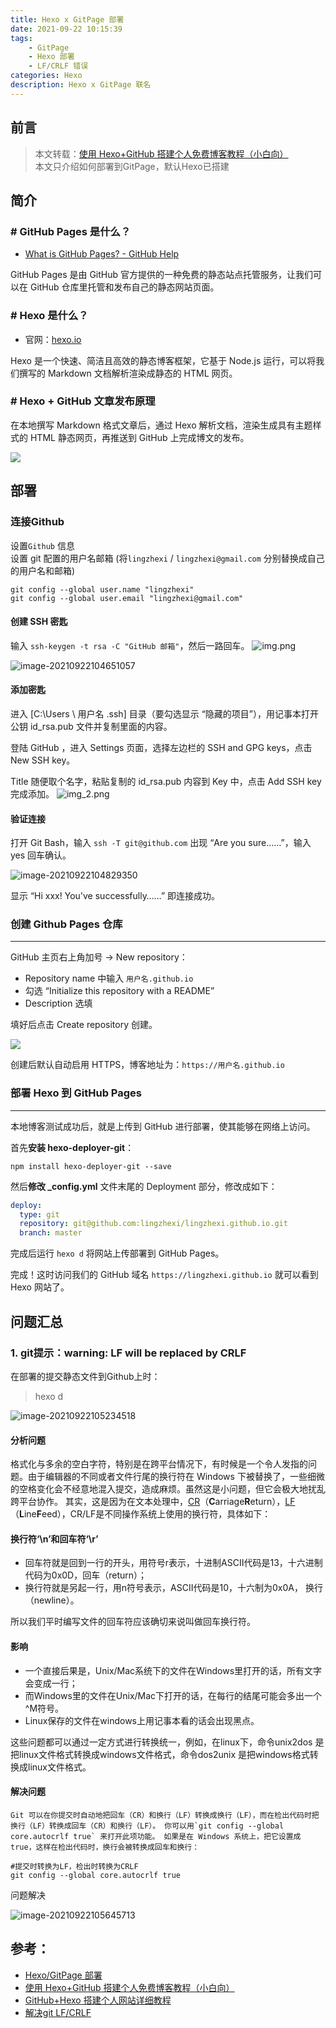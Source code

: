 ```yaml
---
title: Hexo x GitPage 部署
date: 2021-09-22 10:15:39
tags:
    - GitPage
    - Hexo 部署
    - LF/CRLF 错误
categories: Hexo
description: Hexo x GitPage 联名 
---
```

## 前言
> 本文转载：[使用 Hexo+GitHub 搭建个人免费博客教程（小白向）](https://zhuanlan.zhihu.com/p/60578464)  
> 本文只介绍如何部署到GitPage，默认Hexo已搭建

## 简介


### **# GitHub Pages 是什么？**

*   [What is GitHub Pages? - GitHub Help](https://help.github.com/en/articles/what-is-github-pages)

GitHub Pages 是由 GitHub 官方提供的一种免费的静态站点托管服务，让我们可以在 GitHub 仓库里托管和发布自己的静态网站页面。

### **# Hexo 是什么？**

*   官网：[hexo.io](https://hexo.io/zh-cn/)

Hexo 是一个快速、简洁且高效的静态博客框架，它基于 Node.js 运行，可以将我们撰写的 Markdown 文档解析渲染成静态的 HTML 网页。

### **# Hexo + GitHub 文章发布原理**

在本地撰写 Markdown 格式文章后，通过 Hexo 解析文档，渲染生成具有主题样式的 HTML 静态网页，再推送到 GitHub 上完成博文的发布。

![](https://pic3.zhimg.com/v2-a193a47cf70fe6ecf156e5f3d34920ea_r.jpg)

## 部署

### 连接Github

设置`Github` 信息  
设置 git 配置的用户名邮箱 (将`lingzhexi` / `lingzhexi@gmail.com` 分别替换成自己的用户名和邮箱)

```
git config --global user.name "lingzhexi"
git config --global user.email "lingzhexi@gmail.com"
```

#### 创建 SSH 密匙

输入 `ssh-keygen -t rsa -C "GitHub 邮箱"`，然后一路回车。
![img.png](https://gitee.com/lingzhexi/blogImage/raw/master/2021/09/22/202109221047531.png)

![image-20210922104651057](https://gitee.com/lingzhexi/blogImage/raw/master/2021/09/22/202109221047883.png) 

#### 添加密匙

进入 [C:\Users \ 用户名 \.ssh] 目录（要勾选显示 “隐藏的项目”），用记事本打开公钥 id_rsa.pub 文件并复制里面的内容。

登陆 GitHub ，进入 Settings 页面，选择左边栏的 SSH and GPG keys，点击 New SSH key。

Title 随便取个名字，粘贴复制的 id_rsa.pub 内容到 Key 中，点击 Add SSH key 完成添加。
![img_2.png](https://gitee.com/lingzhexi/blogImage/raw/master/2021/09/22/202109221107309.png)

#### 验证连接

打开 Git Bash，输入 `ssh -T git@github.com` 出现 “Are you sure……”，输入 yes 回车确认。

![image-20210922104829350](https://gitee.com/lingzhexi/blogImage/raw/master/2021/09/22/202109221048625.png)

显示 “Hi xxx! You've successfully……” 即连接成功。

### 创建 Github Pages 仓库

---------------------

GitHub 主页右上角加号 -> New repository：

*   Repository name 中输入 `用户名.github.io`
*   勾选 “Initialize this repository with a README”
*   Description 选填

填好后点击 Create repository 创建。

![](https://pic2.zhimg.com/v2-67a8165154f4c5f4a6333e76e78ed815_r.jpg)

创建后默认自动启用 HTTPS，博客地址为：`https://用户名.github.io`

### 部署 Hexo 到 GitHub Pages

-------------------------

本地博客测试成功后，就是上传到 GitHub 进行部署，使其能够在网络上访问。

首先**安装 hexo-deployer-git**：

```
npm install hexo-deployer-git --save
```

然后**修改 _config.yml** 文件末尾的 Deployment 部分，修改成如下：

```yml
deploy:
  type: git
  repository: git@github.com:lingzhexi/lingzhexi.github.io.git
  branch: master
```

完成后运行 `hexo d` 将网站上传部署到 GitHub Pages。

完成！这时访问我们的 GitHub 域名 `https://lingzhexi.github.io` 就可以看到 Hexo 网站了。

## 问题汇总

### 1. git提示：warning: LF will be replaced by CRLF

在部署的提交静态文件到Github上时：

> hexo d 

![image-20210922105234518](https://gitee.com/lingzhexi/blogImage/raw/master/2021/09/22/202109221052526.png)

#### **分析问题**

​	格式化与多余的空白字符，特别是在跨平台情况下，有时候是一个令人发指的问题。由于编辑器的不同或者文件行尾的换行符在 Windows 下被替换了，一些细微的空格变化会不经意地混入提交，造成麻烦。虽然这是小问题，但它会极大地扰乱跨平台协作。
 其实，这是因为在文本处理中，[CR](https://link.jianshu.com?t=http%3A%2F%2Fen.wikipedia.org%2Fwiki%2FCarriage_return)（**C**arriage**R**eturn），[LF](https://link.jianshu.com?t=http%3A%2F%2Fen.wikipedia.org%2Fwiki%2FLine_feed)（**L**ine**F**eed），CR/LF是不同操作系统上使用的换行符，具体如下：

#### 换行符‘\n’和回车符‘\r’

- 回车符就是回到一行的开头，用符号r表示，十进制ASCII代码是13，十六进制代码为0x0D，回车（return）；
- 换行符就是另起一行，用n符号表示，ASCII代码是10，十六制为0x0A， 换行（newline）。

所以我们平时编写文件的回车符应该确切来说叫做回车换行符。

#### 影响

- 一个直接后果是，Unix/Mac系统下的文件在Windows里打开的话，所有文字会变成一行；
- 而Windows里的文件在Unix/Mac下打开的话，在每行的结尾可能会多出一个^M符号。
- Linux保存的文件在windows上用记事本看的话会出现黑点。

这些问题都可以通过一定方式进行转换统一，例如，在linux下，命令unix2dos 是把linux文件格式转换成windows文件格式，命令dos2unix 是把windows格式转换成linux文件格式。

#### 解决问题

    Git 可以在你提交时自动地把回车（CR）和换行（LF）转换成换行（LF），而在检出代码时把换行（LF）转换成回车（CR）和换行（LF）。 你可以用`git config --global core.autocrlf true` 来打开此项功能。 如果是在 Windows 系统上，把它设置成 true，这样在检出代码时，换行会被转换成回车和换行：



```shell
#提交时转换为LF，检出时转换为CRLF
git config --global core.autocrlf true
```

问题解决

![image-20210922105645713](https://gitee.com/lingzhexi/blogImage/raw/master/2021/09/22/202109221056943.png)

## 参考：
- [Hexo/GitPage 部署](https://hexo.bootcss.com/docs/github-pages.html)
- [使用 Hexo+GitHub 搭建个人免费博客教程（小白向）](https://zhuanlan.zhihu.com/p/60578464)
- [GitHub+Hexo 搭建个人网站详细教程](https://zhuanlan.zhihu.com/p/26625249)
- [解决git LF/CRLF](https://www.jianshu.com/p/450cd21b36a4)
